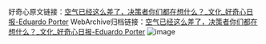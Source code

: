 好奇心原文链接：[空气已经这么差了，决策者你们都在想什么？_文化_好奇心日报-Eduardo Porter](https://www.qdaily.com/articles/1350.html)
WebArchive归档链接：[空气已经这么差了，决策者你们都在想什么？_文化_好奇心日报-Eduardo Porter](http://web.archive.org/web/20171018134943/http://www.qdaily.com/articles/1350.html)
![image](http://ww3.sinaimg.cn/large/007d5XDply1g3v4eonkr4j30u04x7kjl)